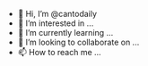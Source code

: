 - 👋 Hi, I’m @cantodaily
- 👀 I’m interested in ...
- 🌱 I’m currently learning ...
- 💞️ I’m looking to collaborate on ...
- 📫 How to reach me ...

<!---
cantodaily/cantodaily is a ✨ special ✨ repository because its `README.md` (this file) appears on your GitHub profile.
You can click the Preview link to take a look at your changes.
--->
